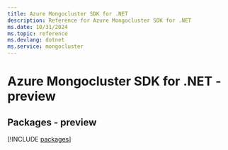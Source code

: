 ```yaml
---
title: Azure Mongocluster SDK for .NET
description: Reference for Azure Mongocluster SDK for .NET
ms.date: 10/31/2024
ms.topic: reference
ms.devlang: dotnet
ms.service: mongocluster
---
```

# Azure Mongocluster SDK for .NET - preview
## Packages - preview
[!INCLUDE [packages](mongocluster-index.md)]